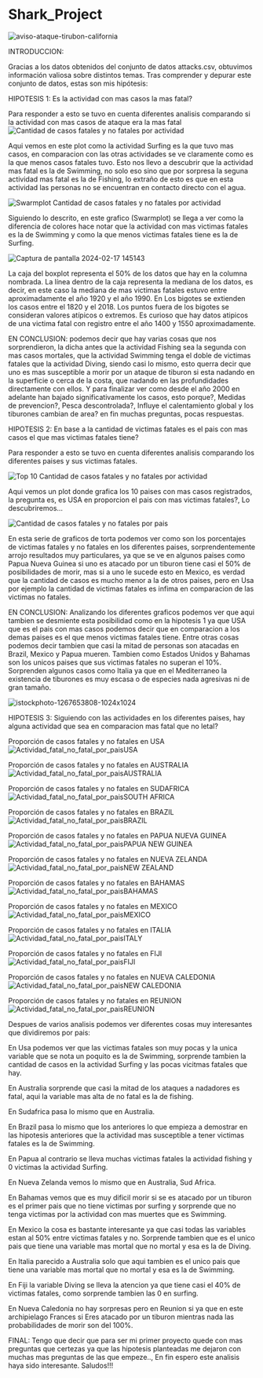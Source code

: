# Shark_Project

![aviso-ataque-tirubon-california](https://github.com/19972024/Shark_Project/assets/156945446/c02248bf-c10a-4d3d-ae21-6fa0cd5aebe3)

INTRODUCCION:

Gracias a los datos obtenidos del conjunto de datos attacks.csv, obtuvimos información valiosa sobre distintos temas. Tras comprender y depurar este conjunto de datos, estas son mis hipótesis:

HIPOTESIS 1: Es la actividad con mas casos la mas fatal?

Para responder a esto se tuvo en cuenta diferentes analisis comparando si la actividad con mas casos de ataque era la mas fatal
![Cantidad de casos fatales y no fatales por actividad](https://github.com/19972024/Shark_Project/assets/156945446/c120c1e0-dc3f-42ef-ac85-aeaf8259c236)

Aqui vemos en este plot como la actividad Surfing es la que tuvo mas casos, en comparacion con las otras actividades se ve claramente como es la que menos casos fatales tuvo. Esto nos llevo a descubrir que la actividad mas fatal es la de Swimming, no solo eso sino que por sorpresa la seguna actividad mas fatal es la de Fishing, lo extraño de esto es que en esta actividad las personas no se encuentran en contacto directo con el agua.

![Swarmplot Cantidad de casos fatales y no fatales por actividad](https://github.com/19972024/Shark_Project/assets/156945446/6cd5830f-39dc-4631-9292-cf432ee27ca0)

Siguiendo lo descrito, en este grafico (Swarmplot) se llega a ver como la diferencia de colores hace notar que la actividad con mas victimas fatales es la de Swimming y como la que menos victimas fatales tiene es la de Surfing.

![Captura de pantalla 2024-02-17 145143](https://github.com/19972024/Shark_Project/assets/156945446/b0e3209f-6e2d-4727-8a75-96b545057e64)



La caja del boxplot representa el 50% de los datos que hay en la columna nombrada. La línea dentro de la caja representa la mediana de los datos, es decir, en este caso la mediana de mas victimas fatales estuvo entre aproximadamente el año 1920 y el año 1990. En Los bigotes se extienden los casos entre el 1820 y el 2018. Los puntos fuera de los bigotes se consideran valores atípicos o extremos. Es curioso que hay datos atipicos de una victima fatal con registro entre el año 1400 y 1550 aproximadamente.

EN CONCLUSION: podemos decir que hay varias cosas que nos sorprendieron, la dicha antes que la actividad Fishing sea la segunda con mas casos mortales, que la actividad Swimming tenga el doble de victimas fatales que la actividad Diving, siendo casi lo mismo, esto querra decir que uno es mas susceptible a morir por un ataque de tiburon si esta nadando en la superficie o cerca de la costa, que nadando en las profundidades directamente con ellos. Y para finalizar ver como desde el año 2000 en adelante han bajado significativamente los casos, esto porque?, Medidas de prevencion?, Pesca descontrolada?, Influye el calentamiento global y los tiburones cambian de area? en fin muchas preguntas, pocas respuestas.

HIPOTESIS 2: En base a la cantidad de victimas fatales es el pais con mas casos el que mas victimas fatales tiene?

Para responder a esto se tuvo en cuenta diferentes analisis comparando los diferentes paises y sus victimas fatales.

![Top 10 Cantidad de casos fatales y no fatales por actividad](https://github.com/19972024/Shark_Project/assets/156945446/b0cb0462-5986-47ce-892f-665076fafa17)

Aqui vemos un plot donde grafica los 10 paises con mas casos registrados, la pregunta es, es USA en proporcion el pais con mas victimas fatales?, Lo descubriremos...

![Cantidad de casos fatales y no fatales por pais](https://github.com/19972024/Shark_Project/assets/156945446/88fa4fa9-5bd9-421c-98e3-e4b20b3cc30a)

En esta serie de graficos de torta podemos ver como son los porcentajes de victimas fatales y no fatales en los diferentes paises, sorprendentemente arrojo resultados muy particulares, ya que se ve en algunos paises como Papua Nueva Guinea si uno es atacado por un tiburon tiene casi el 50% de posibilidades de morir, mas si a uno le sucede esto en Mexico, es verdad que la cantidad de casos es mucho menor a la de otros paises, pero en Usa por ejemplo la cantidad de victimas fatales es infima en comparacion de las victimas no fatales.

EN CONCLUSION: Analizando los diferentes graficos podemos ver que aqui tambien se desmiente esta posibilidad como en la hipotesis 1 ya que USA que es el pais con mas casos podemos decir que en comparacion a los demas paises es el que menos victimas fatales tiene. Entre otras cosas podemos decir tambien que casi la mitad de personas son atacadas en Brazil, Mexico y Papua mueren. Tambien como Estados Unidos y Bahamas son los unicos paises que sus victimas fatales no superan el 10%. Sorprenden algunos casos como Italia ya que en el Mediterraneo la existencia de tiburones es muy escasa o de especies nada agresivas ni de gran tamaño.

![istockphoto-1267653808-1024x1024](https://github.com/19972024/Shark_Project/assets/156945446/51eb9d3f-1fbe-4fed-a258-fa1597461b6d)

HIPOTESIS 3: Siguiendo con las actividades en los diferentes paises, hay alguna actividad que sea en comparacion mas fatal que no letal?

Proporción de casos fatales y no fatales en USA
![Actividad_fatal_no_fatal_por_paisUSA](https://github.com/19972024/Shark_Project/assets/156945446/12db84a5-d7a7-4b56-bdde-e25b71abe58e)

Proporción de casos fatales y no fatales en AUSTRALIA
![Actividad_fatal_no_fatal_por_paisAUSTRALIA](https://github.com/19972024/Shark_Project/assets/156945446/964b7954-c944-4a67-8011-afede07b27a3)

Proporción de casos fatales y no fatales en SUDAFRICA
![Actividad_fatal_no_fatal_por_paisSOUTH AFRICA](https://github.com/19972024/Shark_Project/assets/156945446/fda1ffaf-ff5c-461f-9b02-0746a7007b23)

Proporción de casos fatales y no fatales en BRAZIL
![Actividad_fatal_no_fatal_por_paisBRAZIL](https://github.com/19972024/Shark_Project/assets/156945446/5c6d0a3f-396a-46a4-b312-3d5ec2b7dfef)

Proporción de casos fatales y no fatales en PAPUA NUEVA GUINEA
![Actividad_fatal_no_fatal_por_paisPAPUA NEW GUINEA](https://github.com/19972024/Shark_Project/assets/156945446/47ea8388-eac2-4a2c-8188-c2698d84a3e9)

Proporción de casos fatales y no fatales en NUEVA ZELANDA
![Actividad_fatal_no_fatal_por_paisNEW ZEALAND](https://github.com/19972024/Shark_Project/assets/156945446/77de2f5f-4005-48a4-aec5-890ad314eccc)

Proporción de casos fatales y no fatales en BAHAMAS
![Actividad_fatal_no_fatal_por_paisBAHAMAS](https://github.com/19972024/Shark_Project/assets/156945446/ee06d63e-38c8-48a9-aaae-949fa58bb62b)

Proporción de casos fatales y no fatales en MEXICO
![Actividad_fatal_no_fatal_por_paisMEXICO](https://github.com/19972024/Shark_Project/assets/156945446/140dabc1-6ca1-4014-b682-7b5885cd1c5e)

Proporción de casos fatales y no fatales en ITALIA
![Actividad_fatal_no_fatal_por_paisITALY](https://github.com/19972024/Shark_Project/assets/156945446/5a42d8c7-6fad-49b9-b3a7-545ce6b7d45a)

Proporción de casos fatales y no fatales en FIJI
![Actividad_fatal_no_fatal_por_paisFIJI](https://github.com/19972024/Shark_Project/assets/156945446/416cfd56-e7ef-46f8-a4ea-3593b724e004)

Proporción de casos fatales y no fatales en NUEVA CALEDONIA
![Actividad_fatal_no_fatal_por_paisNEW CALEDONIA](https://github.com/19972024/Shark_Project/assets/156945446/db1cf21d-176a-41a3-b5c2-0a1eb10044e3)

Proporción de casos fatales y no fatales en REUNION
![Actividad_fatal_no_fatal_por_paisREUNION](https://github.com/19972024/Shark_Project/assets/156945446/265b177b-4b2a-4733-940d-bc6cd46f3feb)


Despues de varios analisis podemos ver diferentes cosas muy interesantes que dividiremos por pais:

En Usa podemos ver que las victimas fatales son muy pocas y la unica variable que se nota un poquito es la de Swimming, sorprende tambien la cantidad de casos en la actividad Surfing y las pocas vicitmas fatales que hay.

En Australia sorprende que casi la mitad de los ataques a nadadores es fatal, aqui la variable mas alta de no fatal es la de fishing.

En Sudafrica pasa lo mismo que en Australia.

En Brazil pasa lo mismo que los anteriores lo que empieza a demostrar en las hipotesis anteriores que la actividad mas susceptible a tener victimas fatales es la de Swimming.

En Papua al contrario se lleva muchas victimas fatales la actividad fishing y 0 victimas la actividad Surfing.

En Nueva Zelanda vemos lo mismo que en Australia, Sud Africa.

En Bahamas vemos que es muy dificil morir si se es atacado por un tiburon es el primer pais que no tiene victimas por surfing y sorprende que no tenga victimas por la actividad con mas muertes que es Swimming.

En Mexico la cosa es bastante interesante ya que casi todas las variables estan al 50% entre victimas fatales y no. Sorprende tambien que es el unico pais que tiene una variable mas mortal que no mortal y esa es la de Diving.

En Italia parecido a Australia solo que aqui tambien es el unico pais que tiene una variable mas mortal que no mortal y esa es la de Swimming.

En Fiji la variable Diving se lleva la atencion ya que tiene casi el 40% de victimas fatales, como sorprende tambien las 0 en surfing.

En Nueva Caledonia no hay sorpresas pero en Reunion si ya que en este archipielago Frances si Eres atacado por un tiburon mientras nada las probabilidades de morir son del 100%.

FINAL:
Tengo que decir que para ser mi primer proyecto quede con mas preguntas que certezas ya que las hipotesis planteadas me dejaron con muchas mas preguntas de las que empeze.., En fin espero este analisis haya sido interesante.
Saludos!!!
